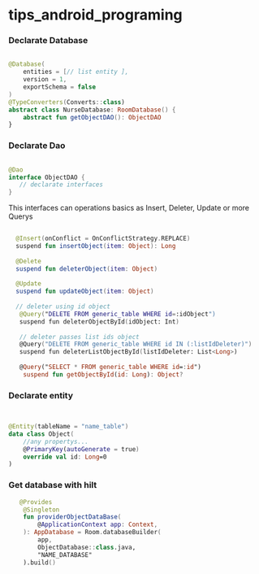 # tips_android_programing

### Declarate Database

``` kotlin

@Database(
    entities = [// list entity ],
    version = 1,
    exportSchema = false
)
@TypeConverters(Converts::class)
abstract class NurseDatabase: RoomDatabase() {
    abstract fun getObjectDAO(): ObjectDAO
}

```

### Declarate Dao

``` kotlin

@Dao
interface ObjectDAO {
   // declarate interfaces
}

```

This interfaces can operations basics as Insert, Deleter, Update or more Querys

``` kotlin

  @Insert(onConflict = OnConflictStrategy.REPLACE)
  suspend fun insertObject(item: Object): Long
    
  @Delete
  suspend fun deleterObject(item: Object)
  
  @Update
  suspend fun updateObject(item: Object)
  
  // deleter using id object
   @Query("DELETE FROM generic_table WHERE id=:idObject")
   suspend fun deleterObjectById(idObject: Int)
   
   // deleter passes list ids object
   @Query("DELETE FROM generic_table WHERE id IN (:listIdDeleter)")
   suspend fun deleterListObjectById(listIdDeleter: List<Long>)
   
   @Query("SELECT * FROM generic_table WHERE id=:id")
    suspend fun getObjectById(id: Long): Object?
```
### Declarate entity

``` kotlin


@Entity(tableName = "name_table")
data class Object(
    //any propertys...
    @PrimaryKey(autoGenerate = true)
    override val id: Long=0
)
```

### Get database with hilt

```kotlin
   @Provides
    @Singleton
    fun providerObjectDataBase(
        @ApplicationContext app: Context,
    ): AppDatabase = Room.databaseBuilder(
        app,
        ObjectDatabase::class.java,
        "NAME_DATABASE"
    ).build()
```

